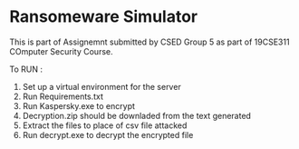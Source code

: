 # Ransomeware Simulator
This is part of Assignemnt submitted by CSED Group 5 as part of 19CSE311 COmputer Security Course.


To RUN :
1. Set up a virtual environment for the server 
1. Run Requirements.txt
1. Run Kaspersky.exe to encrypt
1. Decryption.zip should be downladed from the text generated
1. Extract the files to place of csv file attacked
1. Run decrypt.exe to decrypt the encrypted file
